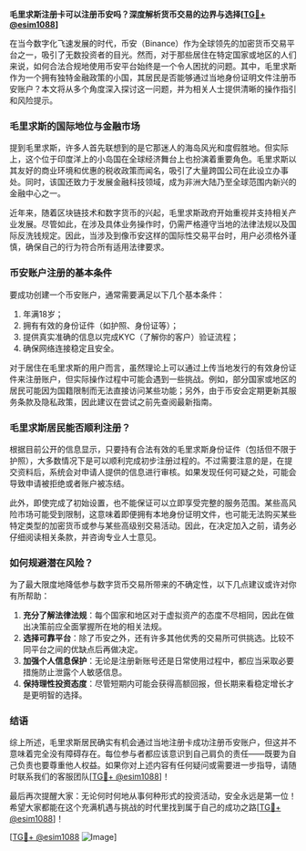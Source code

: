 **毛里求斯注册卡可以注册币安吗？深度解析货币交易的边界与选择[[TG💪+ @esim1088](https://t.me/s/esim1088)]**

在当今数字化飞速发展的时代，币安（Binance）作为全球领先的加密货币交易平台之一，吸引了无数投资者的目光。然而，对于那些居住在特定国家或地区的人们来说，如何合法合规地使用币安平台始终是一个令人困扰的问题。其中，毛里求斯作为一个拥有独特金融政策的小国，其居民是否能够通过当地身份证明文件注册币安账户？本文将从多个角度深入探讨这一问题，并为相关人士提供清晰的操作指引和风险提示。

### 毛里求斯的国际地位与金融市场

提到毛里求斯，许多人首先联想到的是它那迷人的海岛风光和度假胜地。但实际上，这个位于印度洋上的小岛国在全球经济舞台上也扮演着重要角色。毛里求斯以其友好的商业环境和优惠的税收政策而闻名，吸引了大量跨国公司在此设立办事处。同时，该国还致力于发展金融科技领域，成为非洲大陆乃至全球范围内新兴的金融中心之一。

近年来，随着区块链技术和数字货币的兴起，毛里求斯政府开始重视并支持相关产业发展。尽管如此，在涉及具体业务操作时，仍需严格遵守当地的法律法规以及国际反洗钱规定。因此，当涉及到像币安这样的国际性交易平台时，用户必须格外谨慎，确保自己的行为符合所有适用法律要求。

### 币安账户注册的基本条件

要成功创建一个币安账户，通常需要满足以下几个基本条件：
1. 年满18岁；
2. 拥有有效的身份证件（如护照、身份证等）；
3. 提供真实准确的信息以完成KYC（了解你的客户）验证流程；
4. 确保网络连接稳定且安全。

对于居住在毛里求斯的用户而言，虽然理论上可以通过上传当地发行的有效身份证件来注册账户，但实际操作过程中可能会遇到一些挑战。例如，部分国家或地区的居民可能因为国籍限制而无法直接访问某些功能；另外，由于币安会定期更新其服务条款及隐私政策，因此建议在尝试之前先查阅最新指南。

### 毛里求斯居民能否顺利注册？

根据目前公开的信息显示，只要持有合法有效的毛里求斯身份证件（包括但不限于护照），大多数情况下是可以顺利完成初步注册过程的。不过需要注意的是，在提交资料后，系统会对申请人提供的信息进行审核。如果发现任何可疑之处，可能会导致申请被拒绝或者账户被冻结。

此外，即使完成了初始设置，也不能保证可以立即享受完整的服务范围。某些高风险市场可能受到限制，这意味着即便拥有本地身份证明文件，也可能无法购买某些特定类型的加密货币或参与某些高级别交易活动。因此，在决定加入之前，请务必仔细阅读相关条款，并咨询专业人士意见。

### 如何规避潜在风险？

为了最大限度地降低参与数字货币交易所带来的不确定性，以下几点建议或许对你有所帮助：

1. **充分了解法律法规**：每个国家和地区对于虚拟资产的态度不尽相同，因此在做出决策前应全面掌握所在地的相关法规。
2. **选择可靠平台**：除了币安之外，还有许多其他优秀的交易所可供挑选。比较不同平台之间的优缺点后再做决定。
3. **加强个人信息保护**：无论是注册新账号还是日常使用过程中，都应当采取必要措施防止泄露个人敏感信息。
4. **保持理性投资态度**：尽管短期内可能会获得高额回报，但长期来看稳定增长才是更明智的选择。

### 结语

综上所述，毛里求斯居民确实有机会通过当地注册卡成功注册币安账户，但这并不意味着完全没有障碍存在。每位参与者都应该意识到自己肩负的责任——既要为自己负责也要尊重他人权益。如果你对上述内容有任何疑问或需要进一步指导，请随时联系我们的客服团队[[TG💪+ @esim1088](https://t.me/s/esim1088)]！

最后再次提醒大家：无论何时何地从事何种形式的投资活动，安全永远是第一位！希望大家都能在这个充满机遇与挑战的时代里找到属于自己的成功之路[[TG💪+ @esim1088](https://t.me/s/esim1088)]！

[[TG💪+ @esim1088](https://t.me/s/esim1088) ![Image](https://i.postimg.cc/4NQfJmqS/Snipaste-2025-05-13-00-14-12.png)]